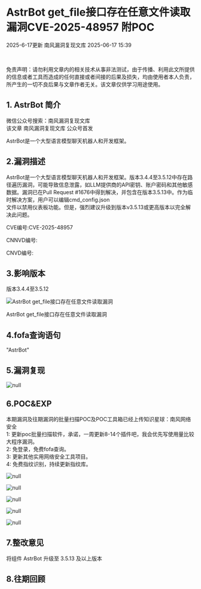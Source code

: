 #  AstrBot get_file接口存在任意文件读取漏洞CVE-2025-48957 附POC  
2025-6-17更新  南风漏洞复现文库   2025-06-17 15:39  
  
   
  
免责声明：请勿利用文章内的相关技术从事非法测试，由于传播、利用此文所提供的信息或者工具而造成的任何直接或者间接的后果及损失，均由使用者本人负责，所产生的一切不良后果与文章作者无关。该文章仅供学习用途使用。  
## 1. AstrBot 简介  
  
微信公众号搜索：南风漏洞复现文库  
该文章 南风漏洞复现文库 公众号首发  
  
AstrBot是一个大型语言模型聊天机器人和开发框架。  
## 2.漏洞描述  
  
AstrBot是一个大型语言模型聊天机器人和开发框架。版本3.4.4至3.5.12中存在路径遍历漏洞，可能导致信息泄露，如LLM提供商的API密钥、账户密码和其他敏感数据。漏洞已在Pull Request #1676中得到解决，并包含在版本3.5.13中。作为临时解决方案，用户可以编辑cmd_config.json  
文件以禁用仪表板功能。但是，强烈建议升级到版本v3.5.13或更高版本以完全解决此问题。  
  
CVE编号:CVE-2025-48957  
  
CNNVD编号:  
  
CNVD编号:  
## 3.影响版本  
  
版本3.4.4至3.5.12  
  
![AstrBot get_file接口存在任意文件读取漏洞](https://mmbiz.qpic.cn/sz_mmbiz_png/HsJDm7fvc3bwA6obEOF4ibg1rMv6X0vic83GTvXq0Sh9Igy80pBOdfC7uu8lGicXqtlSribugtpDzV0K00jXYRC5RA/640?wx_fmt=png&from=appmsg "null")  
  
AstrBot get_file接口存在任意文件读取漏洞  
## 4.fofa查询语句  
  
"AstrBot"  
## 5.漏洞复现  
  
  
![](https://mmbiz.qpic.cn/sz_mmbiz_jpg/HsJDm7fvc3bwA6obEOF4ibg1rMv6X0vic8EibfviamFR1lnxrsdZgNqaPlGR2AT9IcXFqrdFVfh1WqGBL21Un9l7sw/640?wx_fmt=jpeg&from=appmsg "null")  
  
## 6.POC&EXP  
  
本期漏洞及往期漏洞的批量扫描POC及POC工具箱已经上传知识星球：南风网络安全  
1: 更新poc批量扫描软件，承诺，一周更新8-14个插件吧，我会优先写使用量比较大程序漏洞。  
2: 免登录，免费fofa查询。  
3: 更新其他实用网络安全工具项目。  
4: 免费指纹识别，持续更新指纹库。  
  
![](https://mmbiz.qpic.cn/sz_mmbiz_jpg/HsJDm7fvc3bwA6obEOF4ibg1rMv6X0vic8AohaZicRlFbialQ0XemvBjGjeyibJic6n12vbOJxwWmtJicyGKaxGHmFKOA/640?wx_fmt=jpeg&from=appmsg "null")  
  
  
  
![](https://mmbiz.qpic.cn/sz_mmbiz_jpg/HsJDm7fvc3bwA6obEOF4ibg1rMv6X0vic8DljBlPqDVD3oyzhgzxQrKXAz74cJiaf5RU7cicIDA1BiafyaMq4SzyG8g/640?wx_fmt=jpeg&from=appmsg "null")  
  
  
  
![](https://mmbiz.qpic.cn/sz_mmbiz_jpg/HsJDm7fvc3bwA6obEOF4ibg1rMv6X0vic8YyFVhJQxZHolZR034ibPcMulQ73iblicF4AQwzhYdNXicWvLVxdqUytHJw/640?wx_fmt=jpeg&from=appmsg "null")  
  
  
  
![](https://mmbiz.qpic.cn/sz_mmbiz_jpg/HsJDm7fvc3bwA6obEOF4ibg1rMv6X0vic8jBJZzkBrGJHYFvx61r15yjFppnagglo1O3lI24OtRWbqb51hnf0fcg/640?wx_fmt=jpeg&from=appmsg "null")  
  
  
  
![](https://mmbiz.qpic.cn/sz_mmbiz_jpg/HsJDm7fvc3bwA6obEOF4ibg1rMv6X0vic8cnDDr0NTIIjEO5SicHib67iaXkKKy0C733HljTbdkSibibsjvpKOsVmJOGQ/640?wx_fmt=jpeg&from=appmsg "null")  
  
## 7.整改意见  
  
将组件 AstrBot 升级至 3.5.13 及以上版本  
## 8.往期回顾  
  
  
   
  
  
  
